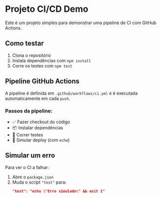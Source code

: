 # Projeto CI/CD Demo

Este é um projeto simples para demonstrar uma pipeline de CI com GitHub Actions.

## Como testar

1. Clona o repositório
2. Instala dependências com `npm install`
3. Corre os testes com `npm test`

## Pipeline GitHub Actions

A pipeline é definida em `.github/workflows/ci.yml` e é executada automaticamente em cada `push`.

### Passos da pipeline:

- ✅ Fazer checkout do código
- 📦 Instalar dependências
- 🧪 Correr testes
- 🚀 Simular deploy (com `echo`)

## Simular um erro

Para ver o CI a falhar:

1. Abre o `package.json`
2. Muda o script `"test"` para:
   ```json
   "test": "echo \"Erro simulado\" && exit 1"
